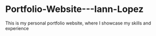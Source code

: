 # Portfolio-Website---Iann-Lopez
This is my personal portfolio website, where I showcase my skills and experience

